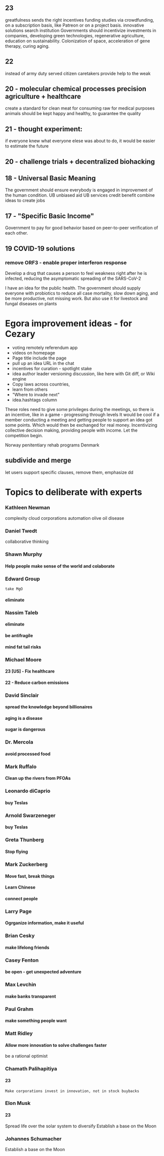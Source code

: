 ## 23
greatfulness sends the right incentives
funding studies via crowdfunding, on a subscription basis, like Patreon
or on a project basis.
innovative solutions search institution
Governments should incentivize investments in companies, developing green technologies, regenerative agriculture, education on sustainability. 
Colonization of space, acceleration of gene therapy, curing aging.

## 22
instead of army
duty served citizen
caretakers provide help to the weak


## 20 - molecular chemical processes precision agriculture + healthcare
create a standard for clean meat for consuming raw for medical purposes
animals should be kept happy and healthy, to guarantee the quality 


## 21 - thought experiment:
if everyone knew what everyone elese was about to do,
it would be easier to estimate the future

## 20 - challenge trials + decentralized biohacking

## 18 - Universal Basic Meaning
The government should ensure everybody is engaged in improvement of the human condition.
UB unbiased aid 
UB services
credit benefit
combine ideas to create jobs 

## 17 - "Specific Basic Income"
Government to pay for good behavior based on peer-to-peer verification of each other.

## 19 COVID-19 solutions
### remove ORF3 - enable proper interferon response
Develop a drug that causes a person to feel weakness right after he is infected, reducing the asymptomatic spreading of the SARS-CoV-2

I have an idea for the public health. The government should supply everyone with probiotics to reduce all case mortality, slow down aging, and be more productive, not missing work.
But also use it for livestock and fungal diseases on plants

# Egora improvement ideas - for Cezary
- voting remotely referendum app
- videos on homepage
- Page title include the page
- pull up an idea URL in the chat
- incentives for curation - spotlight stake
- idea author leader versioning discussion, like here with Git diff, or Wiki engine
- Copy laws across countries, 
- learn from others
- "Where to invade next"
- idea.hashtags column

These roles need to give some privileges during the meetings, so there is an incentive, like in a game - progressing through levels
It would be cool if a member conducting a meeting and getting people to support an idea got some points.
Which would then be exchanged for real money. Incentivizing collective decision making, providing people with income. Let the competition begin.

Norway penitentiary rehab programs
Denmark
## subdivide and merge
let users support specific clauses, remove them, emphasize dd 

# Topics to deliberate with experts
### Kathleen Newman
complexity cloud
corporations automation
olive oil disease

### Daniel Twedt
collaborative thinking 

### Shawn Murphy
#### Help people make sense of the world and colaborate

### Edward Group
    take MgO
#### eliminate
    
### Nassim Taleb
#### eliminate
#### be antifragile
#### mind fat tail risks

### Michael Moore
#### 23 [US] - Fix healthcare
#### 22 - Reduce carbon emissions

### David Sinclair
#### spread the knowledge beyond billionaires
#### aging is a disease
#### sugar is dangerous

### Dr. Mercola
#### avoid processed food

### Mark Ruffalo
#### Clean up the rivers from PFOAs

### Leonardo diCaprio
#### buy Teslas

### Arnold Swarzeneger
#### buy Teslas

### Greta Thunberg
#### Stop flying

### Mark Zuckerberg
#### Move fast, break things
#### Learn Chinese
#### connect people

### Larry Page
#### Ogrganize information, make it useful

### Brian Cesky
#### make lifelong friends

### Casey Fenton
#### be open - get unexpected adventure

### Max Levchin
#### make banks transparent

### Paul Grahm
#### make something people want

### Matt Ridley
#### Allow more innovation to solve challenges faster
be a rational optimist

### Chamath Palihapitiya
#### 23
    Make corporations invest in innovation, not in stock buybacks

### Elon Musk
#### 23
Spread life over the solar system to diversify
Establish a base on the Moon

### Johannes Schumacher
Establish a base on the Moon
